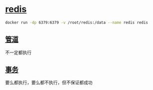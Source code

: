 # [redis](https://redis.io/)

```bash
docker run -dp 6379:6379 -v /root/redis:/data --name redis redis
```

## [管道](https://redis.io/docs/manual/pipelining/)

不一定都执行

## [事务](https://redis.io/docs/manual/transactions/)

要么都执行，要么都不执行，但不保证都成功
